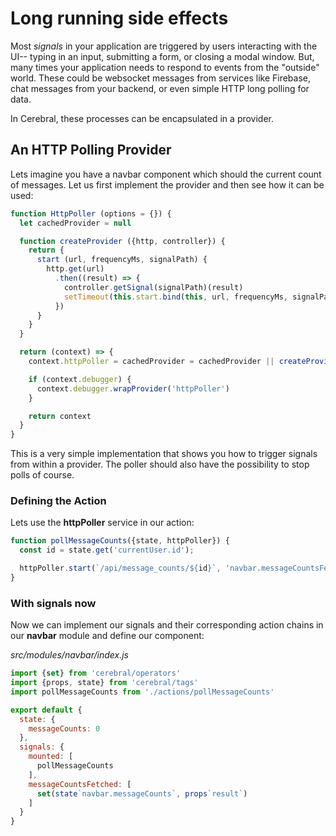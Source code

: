 # Long running side effects

Most *signals* in your application are triggered by users interacting with the UI-- typing in an input, submitting a form, or closing a modal window. But, many times your application needs to respond to events from the "outside" world. These could be websocket messages from services like Firebase, chat messages from your backend, or even simple HTTP long polling for data.

In Cerebral, these processes can be encapsulated in a provider.

## An HTTP Polling Provider

Lets imagine you have a navbar component which should the current count of messages. Let us first implement the provider and then see how it can be used:

```js
function HttpPoller (options = {}) {
  let cachedProvider = null

  function createProvider ({http, controller}) {
    return {
      start (url, frequencyMs, signalPath) {
        http.get(url)
          .then((result) => {
            controller.getSignal(signalPath)(result)
            setTimeout(this.start.bind(this, url, frequencyMs, signalPath), frequencyMs)
          })
      }
    }
  }

  return (context) => {
    context.httpPoller = cachedProvider = cachedProvider || createProvider(context)

    if (context.debugger) {
      context.debugger.wrapProvider('httpPoller')
    }

    return context
  }
}
```

This is a very simple implementation that shows you how to trigger signals from within a provider. The poller should also have the possibility to stop polls of course.

### Defining the Action

Lets use the **httpPoller** service in our action:

```js
function pollMessageCounts({state, httpPoller}) {
  const id = state.get('currentUser.id');

  httpPoller.start(`/api/message_counts/${id}`, 'navbar.messageCountsFetched')
}
```

### With signals now

Now we can implement our signals and their corresponding action chains in our **navbar** module and define our component:

*src/modules/navbar/index.js*
```js
import {set} from 'cerebral/operators'
import {props, state} from 'cerebral/tags'
import pollMessageCounts from './actions/pollMessageCounts'

export default {
  state: {
    messageCounts: 0
  },
  signals: {
    mounted: [
      pollMessageCounts
    ],
    messageCountsFetched: [
      set(state`navbar.messageCounts`, props`result`)
    ]
  }
}
```
